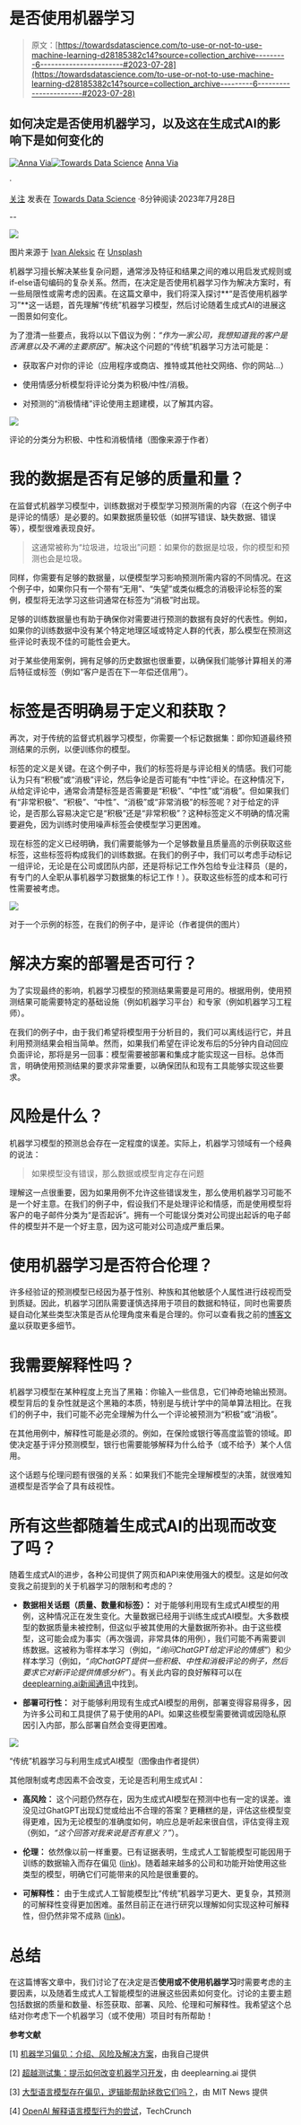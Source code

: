 # 是否使用机器学习

> 原文：[https://towardsdatascience.com/to-use-or-not-to-use-machine-learning-d28185382c14?source=collection_archive---------6-----------------------#2023-07-28](https://towardsdatascience.com/to-use-or-not-to-use-machine-learning-d28185382c14?source=collection_archive---------6-----------------------#2023-07-28)

## 如何决定是否使用机器学习，以及这在生成式AI的影响下是如何变化的

[](https://annaviaba.medium.com/?source=post_page-----d28185382c14--------------------------------)[![Anna Via](../Images/7e8fe5c1a485a789edad3a6d118bcf45.png)](https://annaviaba.medium.com/?source=post_page-----d28185382c14--------------------------------)[](https://towardsdatascience.com/?source=post_page-----d28185382c14--------------------------------)[![Towards Data Science](../Images/a6ff2676ffcc0c7aad8aaf1d79379785.png)](https://towardsdatascience.com/?source=post_page-----d28185382c14--------------------------------) [Anna Via](https://annaviaba.medium.com/?source=post_page-----d28185382c14--------------------------------)

·

[关注](https://medium.com/m/signin?actionUrl=https%3A%2F%2Fmedium.com%2F_%2Fsubscribe%2Fuser%2Fc1a8933ed8b&operation=register&redirect=https%3A%2F%2Ftowardsdatascience.com%2Fto-use-or-not-to-use-machine-learning-d28185382c14&user=Anna+Via&userId=c1a8933ed8b&source=post_page-c1a8933ed8b----d28185382c14---------------------post_header-----------) 发表在 [Towards Data Science](https://towardsdatascience.com/?source=post_page-----d28185382c14--------------------------------) ·8分钟阅读·2023年7月28日[](https://medium.com/m/signin?actionUrl=https%3A%2F%2Fmedium.com%2F_%2Fvote%2Ftowards-data-science%2Fd28185382c14&operation=register&redirect=https%3A%2F%2Ftowardsdatascience.com%2Fto-use-or-not-to-use-machine-learning-d28185382c14&user=Anna+Via&userId=c1a8933ed8b&source=-----d28185382c14---------------------clap_footer-----------)

--

[](https://medium.com/m/signin?actionUrl=https%3A%2F%2Fmedium.com%2F_%2Fbookmark%2Fp%2Fd28185382c14&operation=register&redirect=https%3A%2F%2Ftowardsdatascience.com%2Fto-use-or-not-to-use-machine-learning-d28185382c14&source=-----d28185382c14---------------------bookmark_footer-----------)![](../Images/8d5c08adb67df49de8a44d9e52766051.png)

图片来源于 [Ivan Aleksic](https://unsplash.com/es/@ivalex) 在 [Unsplash](https://unsplash.com/es/fotos/2RRq1BHPq4E?utm_source=unsplash&utm_medium=referral&utm_content=creditCopyText)

机器学习擅长解决某些复杂问题，通常涉及特征和结果之间的难以用启发式规则或if-else语句编码的复杂关系。然而，在决定是否使用机器学习作为解决方案时，有一些局限性或需考虑的因素。在这篇文章中，我们将深入探讨**“是否使用机器学习”**这一话题，首先理解“传统”机器学习模型，然后讨论随着生成式AI的进展这一图景如何变化。

为了澄清一些要点，我将以以下倡议为例：*“作为一家公司，我想知道我的客户是否满意以及不满的主要原因”*。解决这个问题的“传统”机器学习方法可能是：

+   获取客户对你的评论（应用程序或商店、推特或其他社交网络、你的网站…）

+   使用情感分析模型将评论分类为积极/中性/消极。

+   对预测的“消极情绪”评论使用主题建模，以了解其内容。

![](../Images/ffc441f8fc3babbbb67a76fdab1f0e13.png)

评论的分类分为积极、中性和消极情绪（图像来源于作者）

# 我的数据是否有足够的质量和量？

在监督式机器学习模型中，训练数据对于模型学习预测所需的内容（在这个例子中是评论的情感）是必要的。如果数据质量较低（如拼写错误、缺失数据、错误等），模型很难表现良好。

> 这通常被称为“垃圾进，垃圾出”问题：如果你的数据是垃圾，你的模型和预测也会是垃圾。

同样，你需要有足够的数据量，以便模型学习影响预测所需内容的不同情况。在这个例子中，如果你只有一个带有“无用”、“失望”或类似概念的消极评论标签的案例，模型将无法学习这些词通常在标签为“消极”时出现。

足够的训练数据量也有助于确保你对需要进行预测的数据有良好的代表性。例如，如果你的训练数据中没有某个特定地理区域或特定人群的代表，那么模型在预测这些评论时表现不佳的可能性会更大。

对于某些使用案例，拥有足够的历史数据也很重要，以确保我们能够计算相关的滞后特征或标签（例如“客户是否在下一年偿还信用”）。

# 标签是否明确易于定义和获取？

再次，对于传统的监督式机器学习模型，你需要一个标记数据集：即你知道最终预测结果的示例，以便训练你的模型。

标签的定义是关键。在这个例子中，我们的标签将是与评论相关的情感。我们可能认为只有“积极”或“消极”评论，然后争论是否可能有“中性”评论。在这种情况下，从给定评论中，通常会清楚标签是否需要是“积极”、“中性”或“消极”。但如果我们有“非常积极”、“积极”、“中性”、“消极”或“非常消极”的标签呢？对于给定的评论，是否那么容易决定它是“积极”还是“非常积极”？这种标签定义不明确的情况需要避免，因为训练时使用噪声标签会使模型学习更困难。

现在标签的定义已经明确，我们需要能够为一个足够数量且质量高的示例获取这些标签，这些标签将构成我们的训练数据。在我们的例子中，我们可以考虑手动标记一组评论，无论是在公司或团队内部，还是将标记工作外包给专业注释员（是的，有专门的人全职从事机器学习数据集的标记工作！）。获取这些标签的成本和可行性需要被考虑。

![](../Images/55e0ce3919aa814f6b65c54efab18ce4.png)

对于一个示例的标签，在我们的例子中，是评论（作者提供的图片）

# 解决方案的部署是否可行？

为了实现最终的影响，机器学习模型的预测结果需要是可用的。根据用例，使用预测结果可能需要特定的基础设施（例如机器学习平台）和专家（例如机器学习工程师）。

在我们的例子中，由于我们希望将模型用于分析目的，我们可以离线运行它，并且利用预测结果会相当简单。然而，如果我们希望在评论发布后的5分钟内自动回应负面评论，那将是另一回事：模型需要被部署和集成才能实现这一目标。总体而言，明确使用预测结果的要求非常重要，以确保团队和现有工具能够实现这些要求。

# 风险是什么？

机器学习模型的预测总会存在一定程度的误差。实际上，机器学习领域有一个经典的说法：

> 如果模型没有错误，那么数据或模型肯定存在问题

理解这一点很重要，因为如果用例不允许这些错误发生，那么使用机器学习可能不是一个好主意。在我们的例子中，假设我们不是处理评论和情感，而是使用模型将客户的电子邮件分类为“是否起诉”。拥有一个可能误分类对公司提出起诉的电子邮件的模型并不是一个好主意，因为这可能对公司造成严重后果。

# 使用机器学习是否符合伦理？

许多经验证的预测模型已经因为基于性别、种族和其他敏感个人属性进行歧视而受到质疑。因此，机器学习团队需要谨慎选择用于项目的数据和特征，同时也需要质疑自动化某些类型决策是否从伦理角度来看是合理的。你可以查看我之前的[博客文章](https://medium.com/glovo-engineering/ml-bias-intro-risks-and-solutions-to-discriminatory-predictive-models-9335b7709818)以获取更多细节。

# 我需要解释性吗？

机器学习模型在某种程度上充当了黑箱：你输入一些信息，它们神奇地输出预测。模型背后的复杂性就是这个黑箱的本质，特别是与统计学中的简单算法相比。在我们的例子中，我们可能不必完全理解为什么一个评论被预测为“积极”或“消极”。

在其他用例中，解释性可能是必须的。例如，在保险或银行等高度监管的领域。即使决定基于评分预测模型，银行也需要能够解释为什么给予（或不给予）某个人信用。

这个话题与伦理问题有很强的关系：如果我们不能完全理解模型的决策，就很难知道模型是否学会了具有歧视性。

# 所有这些都随着生成式AI的出现而改变了吗？

随着生成式AI的进步，各种公司提供了网页和API来使用强大的模型。这是如何改变我之前提到的关于机器学习的限制和考虑的？

+   **数据相关话题（质量、数量和标签）：** 对于能够利用现有生成式AI模型的用例，这种情况正在发生变化。大量数据已经用于训练生成式AI模型。大多数模型的数据质量未被控制，但这似乎被其使用的大量数据所弥补。由于这些模型，这可能会成为事实（再次强调，非常具体的用例），我们可能不再需要训练数据。这被称为零样本学习（例如，*“询问ChatGPT给定评论的情感”*）和少样本学习（例如，*“向ChatGPT提供一些积极、中性和消极评论的例子，然后要求它对新评论提供情感分析”*）。有关此内容的良好解释可以在[deeplearning.ai新闻通讯](https://www.deeplearning.ai/the-batch/how-prompting-is-changing-machine-learning-development/)中找到。

+   **部署可行性：** 对于能够利用现有生成式AI模型的用例，部署变得容易得多，因为许多公司和工具提供了易于使用的API。如果这些模型需要微调或因隐私原因引入内部，那么部署自然会变得更困难。

![](../Images/e5b0a50fec9dd97ae0f24a3b96b08a06.png)

“传统”机器学习与利用生成式AI模型（图像由作者提供）

其他限制或考虑因素不会改变，无论是否利用生成式AI：

+   **高风险：** 这个问题仍然存在，因为生成式AI模型在预测中也有一定的误差。谁没见过GhatGPT出现幻觉或给出不合理的答案？更糟糕的是，评估这些模型变得更难，因为无论模型的准确度如何，响应总是听起来很自信，评估变得主观（例如，*“这个回答对我来说是否有意义？”*）。

+   **伦理：** 依然像以前一样重要。已有证据表明，生成式人工智能模型可能因用于训练的数据输入而存在偏见 ([link](https://news.mit.edu/2023/large-language-models-are-biased-can-logic-help-save-them-0303))。随着越来越多的公司和功能开始使用这些类型的模型，明确它们可能带来的风险是很重要的。

+   **可解释性：** 由于生成式人工智能模型比“传统”机器学习更大、更复杂，其预测的可解释性变得更加困难。虽然目前正在进行研究以理解如何实现这种可解释性，但仍然非常不成熟 ([link](https://techcrunch.com/2023/05/09/openais-new-tool-attempts-to-explain-language-models-behaviors/))。

# 总结

在这篇博客文章中，我们讨论了在决定是否**使用或不使用机器学习**时需要考虑的主要因素，以及随着生成式人工智能模型的进展这些因素如何变化。讨论的主要主题包括数据的质量和数量、标签获取、部署、风险、伦理和可解释性。我希望这个总结对你考虑下一个机器学习（或不使用）项目时有所帮助！

**参考文献**

[1] [机器学习偏见：介绍、风险及解决方案](https://medium.com/glovo-engineering/ml-bias-intro-risks-and-solutions-to-discriminatory-predictive-models-9335b7709818)，由我自己提供

[2] [超越测试集：提示如何改变机器学习开发](https://www.deeplearning.ai/the-batch/how-prompting-is-changing-machine-learning-development/)，由 deeplearning.ai 提供

[3] [大型语言模型存在偏见，逻辑能帮助拯救它们吗？](https://news.mit.edu/2023/large-language-models-are-biased-can-logic-help-save-them-0303)，由 MIT News 提供

[4] [OpenAI 解释语言模型行为的尝试](https://techcrunch.com/2023/05/09/openais-new-tool-attempts-to-explain-language-models-behaviors/)，TechCrunch
